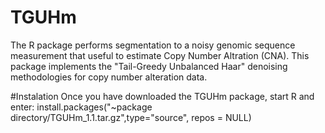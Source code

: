 # TGUHm
The R package performs segmentation to a noisy genomic sequence measurement that useful to estimate Copy Number Altration (CNA). This package implements the "Tail-Greedy Unbalanced Haar" denoising methodologies for copy number alteration data.

#Instalation
Once you have downloaded the TGUHm package, start R and enter:
install.packages("~package directory/TGUHm_1.1.tar.gz",type="source", repos = NULL)
